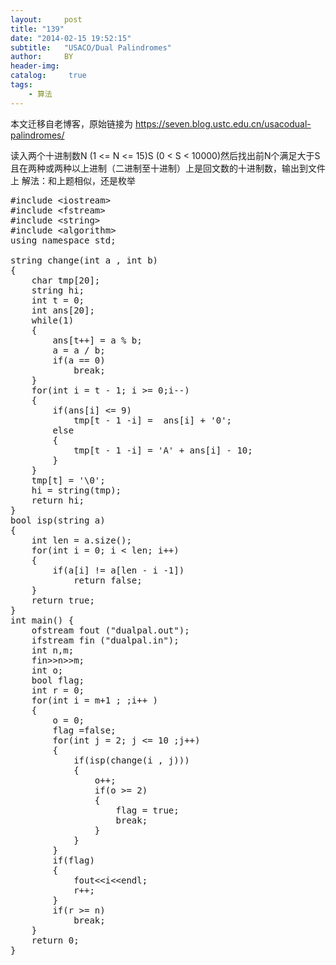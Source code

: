 ```yaml
---
layout:     post
title: "139"
date: "2014-02-15 19:52:15"
subtitle:   "USACO/Dual Palindromes"
author:     BY
header-img:
catalog: 	 true
tags:
    - 算法
---
```


本文迁移自老博客，原始链接为 <https://seven.blog.ustc.edu.cn/usacodual-palindromes/>

读入两个十进制数N (1 <= N <= 15)S (0 < S < 10000)然后找出前N个满足大于S且在两种或两种以上进制（二进制至十进制）上是回文数的十进制数，输出到文件上
解法：和上题相似，还是枚举
<pre class = "brush:[cpp]">
#include &lt;iostream&gt;
#include &lt;fstream&gt;
#include &lt;string&gt;
#include &lt;algorithm&gt;
using namespace std;

string change(int a , int b)
{
    char tmp[20];
    string hi;
    int t = 0;
    int ans[20];
    while(1)
    {
        ans[t++] = a % b;
        a = a / b;
        if(a == 0)
            break;
    }
    for(int i = t - 1; i >= 0;i--)
    {
        if(ans[i] <= 9)
            tmp[t - 1 -i] =  ans[i] + '0';
        else
        {
            tmp[t - 1 -i] = 'A' + ans[i] - 10;
        }
    }
    tmp[t] = '\0';
    hi = string(tmp);
    return hi;
}
bool isp(string a)
{
    int len = a.size();
    for(int i = 0; i < len; i++)
    {
        if(a[i] != a[len - i -1])
            return false;
    }
    return true;
}
int main() {
    ofstream fout ("dualpal.out");
    ifstream fin ("dualpal.in");
    int n,m;
    fin&gt;&gt;n&gt;&gt;m;
    int o;
    bool flag;
    int r = 0;
    for(int i = m+1 ; ;i++ )
    {
        o = 0;
        flag =false;
        for(int j = 2; j <= 10 ;j++)
        {
            if(isp(change(i , j)))
            {
                o++;
                if(o >= 2)
                {
                    flag = true;
                    break;
                }
            }
        }
        if(flag)
        {
            fout&lt;&lt;i&lt;&lt;endl;
            r++;
        }
        if(r >= n)
            break;
    }
    return 0;
}
</pre>

